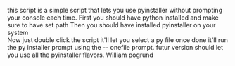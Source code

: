 this script is a simple script that lets you use pyinstaller without prompting your console each time.
First you should have python installed and make sure to have set path
Then you should have installed pyinstaller on your system  
Now just double click the script it'll let you select a py file once done it'll run the py installer prompt using the -- onefile prompt.
futur version should let you use all the pyinstaller flavors.
William pogrund
